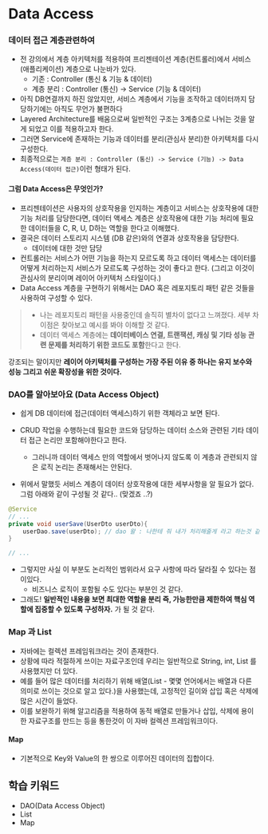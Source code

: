 # Data Access


### 데이터 접근 계층관련하여
- 전 강의에서 계층 아키텍처를 적용하여 프리젠테이션 계층(컨트롤러)에서 서비스(애플리케이션) 계층으로 나눈바가 있다.
    - 기존 : Controller (통신 & 기능 & 데이터)
    - 계층 분리 : Controller (통신) -> Service (기능 & 데이터)
- 아직 DB연결까지 하진 않았지만, 서비스 계층에서 기능을 조작하고 데이터까지 담당하기에는 아직도 무언가 불편하다 
- Layered Architecture를 배움으로써 일반적인 구조는 3계층으로 나뉘는 것을 알게 되었고 이를 적용하고자 한다. 
- 그러면 Service에 존재하는 기능과 데이터를 분리(관심사 분리)한 아키텍처를 다시 구성한다.
- 최종적으로는 `계층 분리 : Controller (통신) -> Service (기능) -> Data Access(데이터 접근)`이런 형태가 된다.

#### 그럼 Data Access은 무엇인가?
- 프리젠테이션은 사용자의 상호작용을 인지하는 계층이고 서비스는 상호작용에 대한 기능 처리를 담당한다면, 데이터 액세스 계층은 상호작용에 대한 기능 처리에 필요한 데이터들을 C, R, U, D하는 역할을 한다고 이해했다.
- 결국은 데이터 스토리지 시스템 (DB 같은)와의 연결과 상호작용을 담당한다.
    - 데이터에 대한 것만 담당
- 컨트롤러는 서비스가 어떤 기능을 하는지 모르도록 하고 데이터 액세스는 데이터를 어떻게 처리하는지 서비스가 모르도록 구성하는 것이 좋다고 한다. (그리고 이것이 관심사의 분리이며 레이어 아키텍처 스타일이다.)
- Data Access 계층을 구현하기 위해서는 DAO 혹은 레포지토리 패턴 같은 것들을 사용하여 구성할 수 있다.

> - 나는 레포지토리 패턴을 사용중인데 솔직히 별차이 없다고 느껴졌다. 세부 차이점은 찾아보고 예시를 봐야 이해할 것 같다.
> - 데이터 액세스 계층에는 **데이터베이스 연결, 트랜잭션, 캐싱 및 기타 성능 관련 문제를 처리하기 위한 코드도 포함**한다고 한다.
   
강조되는 말이지만 **레이어 아키텍처를 구성하는 가장 주된 이유 중 하나는 유지 보수와 성능 그리고 쉬운 확장성을 위한 것이다.**

### DAO를 알아보아요 (Data Access Object)
- 쉽게 DB 데이터에 접근(데이터 액세스)하기 위한 객체라고 보면 된다.
- CRUD 작업을 수행하는데 필요한 코드와 담당하는 데이터 소스와 관련된 기타 데이터 접근 논리만 포함해야한다고 한다.
    - 그러니까 데이터 액세스 만의 역할에서 벗어나지 않도록 이 계층과 관련되지 않은 로직 논리는 존재해서는 안된다.

- 위에서 말했듯 서비스 계층이 데이터 상호작용에 대한 세부사항을 알 필요가 없다. 그럼 아래와 같이 구성될 것 같다.. (맞겠죠 ..?)
```java
@Service
// ...
private void userSave(UserDto userDto){
    userDao.save(userDto); // dao 왈 : 나한테 줘 내가 처리해줄게 라고 하는것 같다 ..?
}

// ...
```
- 그렇지만 사실 이 부분도 논리적인 범위라서 요구 사항에 따라 달라질 수 있다는 점이있다.
    - 비즈니스 로직이 포함될 수도 있다는 부분인 것 같다.
- 그래도! **일반적인 내용을 보면 최대한 역할을 분리 즉, 가능한만큼 제한하여 핵심 역할에 집중할 수 있도록 구성하자.** 가 될 것 같다.


### Map 과 List 
- 자바에는 컬렉션 프레임워크라는 것이 존재한다. 
- 상황에 따라 적절하게 쓰이는 자료구조인데 우리는 일반적으로 String, int, List 를 사용했지만 더 있다.
- 예를 들어 많은 데이터를 처리하기 위해 배열(List - 몇몇 언어에서는 배열과 다른 의미로 쓰이는 것으로 알고 있다.)을 사용했는데, 고정적인 길이와 삽입 혹은 삭제에 많은 시간이 들었다. 
- 이를 보완하기 위해 알고리즘을 적용하여 동적 배열로 만들거나 삽입, 삭제에 용이한 자료구조를 만드는 등을 통한것이 이 자바 컬렉션 프레임워크이다.


#### Map 
- 기본적으로 Key와 Value의 한 쌍으로 이루어진 데이터의 집합이다. 





## 학습 키워드
- DAO(Data Access Object)
- List
- Map